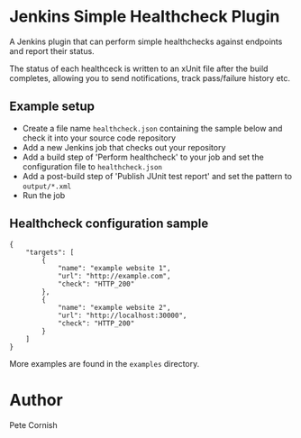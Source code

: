 # Jenkins Simple Healthcheck Plugin

A Jenkins plugin that can perform simple healthchecks against endpoints and report their status.
 
The status of each healthceck is written to an xUnit file after the build completes, allowing you to send notifications, track pass/failure history etc.

## Example setup

* Create a file name `healthcheck.json` containing the sample below and check it into your source code repository
* Add a new Jenkins job that checks out your repository
* Add a build step of 'Perform healthcheck' to your job and set the configuration file to `healthcheck.json`
* Add a post-build step of 'Publish JUnit test report' and set the pattern to `output/*.xml`
* Run the job

## Healthcheck configuration sample

    {
    	"targets": [
    		{
    			"name": "example website 1",
    			"url": "http://example.com",
    			"check": "HTTP_200"
    		},
    		{
    			"name": "example website 2",
    			"url": "http://localhost:30000",
    			"check": "HTTP_200"
    		}
    	]
    }

More examples are found in the `examples` directory.

# Author

Pete Cornish
